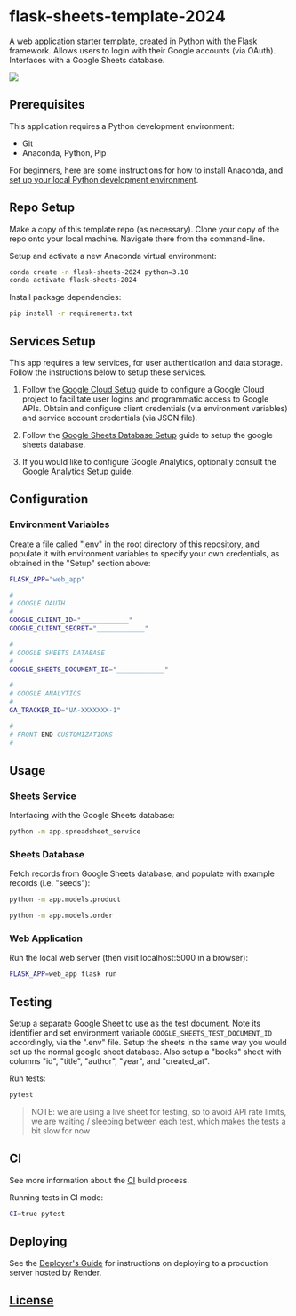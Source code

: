 # flask-sheets-template-2024

A web application starter template, created in Python with the Flask framework. Allows users to login with their Google accounts (via OAuth). Interfaces with a Google Sheets database.

![](https://user-images.githubusercontent.com/1328807/160312385-7ffbbada-4363-4b48-873d-9eca868afef0.png)

## Prerequisites

This application requires a Python development environment:

  + Git
  + Anaconda, Python, Pip

For beginners, here are some instructions for how to install Anaconda, and [set up your local Python development environment](https://github.com/prof-rossetti/intro-to-python/blob/main/exercises/local-dev-setup/README.md#option-b-full-setup).

## Repo Setup

Make a copy of this template repo (as necessary). Clone your copy of the repo onto your local machine. Navigate there from the command-line.

Setup and activate a new Anaconda virtual environment:

```sh
conda create -n flask-sheets-2024 python=3.10
conda activate flask-sheets-2024
```

Install package dependencies:

```sh
pip install -r requirements.txt
```

## Services Setup

This app requires a few services, for user authentication and data storage. Follow the instructions below to setup these services.

1. Follow the [Google Cloud Setup](/admin/GOOGLE_CLOUD.md) guide to configure a Google Cloud project to facilitate user logins and programmatic access to Google APIs. Obtain and configure client credentials (via environment variables) and service account credentials (via JSON file).

2. Follow the [Google Sheets Database Setup](/admin/GOOGLE_SHEETS.md) guide to setup the google sheets database.

3. If you would like to configure Google Analytics, optionally consult the [Google Analytics Setup](/admin/GOOGLE_ANALYTICS.md) guide.


## Configuration

### Environment Variables

Create a file called ".env" in the root directory of this repository, and populate it with environment variables to specify your own credentials, as obtained in the "Setup" section above:

```sh
FLASK_APP="web_app"

#
# GOOGLE OAUTH
#
GOOGLE_CLIENT_ID="____________"
GOOGLE_CLIENT_SECRET="____________"

#
# GOOGLE SHEETS DATABASE
#
GOOGLE_SHEETS_DOCUMENT_ID="____________"

#
# GOOGLE ANALYTICS
#
GA_TRACKER_ID="UA-XXXXXXX-1"

#
# FRONT END CUSTOMIZATIONS
#

```




## Usage

### Sheets Service

Interfacing with the Google Sheets database:

```sh
python -m app.spreadsheet_service
```

### Sheets Database

Fetch records from Google Sheets database, and populate with example records (i.e. "seeds"):

```sh
python -m app.models.product

python -m app.models.order
```



### Web Application

Run the local web server (then visit localhost:5000 in a browser):

```sh
FLASK_APP=web_app flask run
```




## Testing

Setup a separate Google Sheet to use as the test document. Note its identifier and set environment variable `GOOGLE_SHEETS_TEST_DOCUMENT_ID` accordingly, via the ".env" file. Setup the sheets in the same way you would set up the normal google sheet database. Also setup a "books" sheet with columns "id", "title", "author", "year", and "created_at".

Run tests:

```sh
pytest
```

> NOTE: we are using a live sheet for testing, so to avoid API rate limits, we are waiting / sleeping between each test, which makes the tests a bit slow for now


## CI

See more information about the [CI](/admin/GITHUB_ACTIONS.md) build process.

Running tests in CI mode:

```sh
CI=true pytest
```

## Deploying

See the [Deployer's Guide](/admin/RENDER.md) for instructions on deploying to a production server hosted by Render.



## [License](/LICENSE.md)
